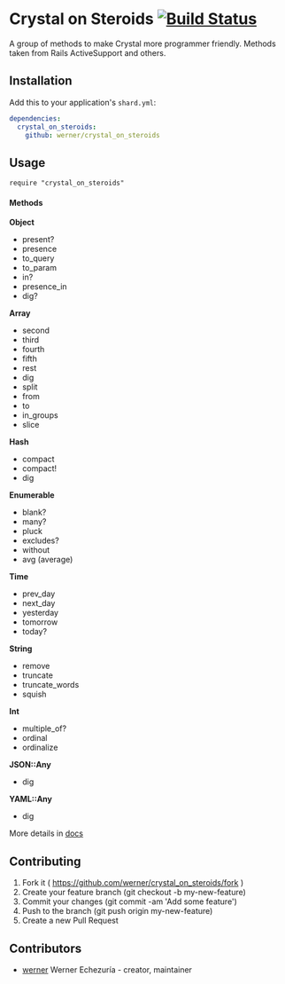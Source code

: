 # Crystal on Steroids [![Build Status](https://travis-ci.org/werner/crystal_on_steroids.png)](https://travis-ci.org/werner/crystal_on_steroids)

A group of methods to make Crystal more programmer friendly. Methods taken from Rails ActiveSupport and others.

## Installation

Add this to your application's `shard.yml`:

```yaml
dependencies:
  crystal_on_steroids:
    github: werner/crystal_on_steroids
```

## Usage

```crystal
require "crystal_on_steroids"
```

#### Methods

**Object**

* present?
* presence
* to_query
* to_param
* in?
* presence_in
* dig?

**Array**

* second
* third
* fourth
* fifth
* rest
* dig
* split
* from
* to
* in_groups
* slice

**Hash**

* compact
* compact!
* dig

**Enumerable**

* blank?
* many?
* pluck
* excludes?
* without
* avg (average)

**Time**

* prev_day
* next_day
* yesterday
* tomorrow
* today?

**String**

* remove
* truncate
* truncate_words
* squish

**Int**
* multiple_of?
* ordinal
* ordinalize

**JSON::Any**

* dig

**YAML::Any**

* dig

More details in [docs](http://www.docrystal.org/github.com/werner/crystal_on_steroids)

## Contributing

1. Fork it ( https://github.com/werner/crystal_on_steroids/fork )
2. Create your feature branch (git checkout -b my-new-feature)
3. Commit your changes (git commit -am 'Add some feature')
4. Push to the branch (git push origin my-new-feature)
5. Create a new Pull Request

## Contributors

- [werner](https://github.com/werner) Werner Echezuría - creator, maintainer
